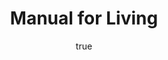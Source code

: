 ---
title: "Manual for Living"
bookCover: "/assets/book-covers/manual-for-living.jpg"
slug: "manual-for-living"
bookAuthor: "Epictetus"
rating: 10
amazonLink: ""
author:
  name: Rico Trebeljahr
  picture: "/assets/blog/profile.jpeg"
---
